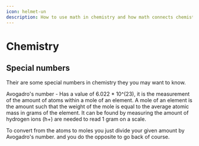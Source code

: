 ```yaml
---
icon: helmet-un
description: How to use math in chemistry and how math connects chemistry topics.
---
```


# Chemistry

## Special numbers

Their are some special numbers in chemistry they you may want to know.

Avogadro's number - Has a value of 6.022 \* 10^(23), it is the measurement of the amount of atoms within a mole of an element. A mole of an element is the amount such that the weight of the mole is equal to the average atomic mass in grams of the element. It can be found by measuring the amount of hydrogen ions (h+) are needed to read 1 gram on a scale.

To convert from the atoms to moles you just divide your given amount by Avogadro's number. and you do the opposite to go back of course.
